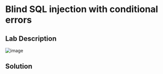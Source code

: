 # Blind SQL injection with conditional errors

## Lab Description
![image](https://github.com/KVNuhman/Web-Security-Lab/assets/46161259/98718c9c-bac1-42f7-9cea-9df8459ef7da)


## Solution
